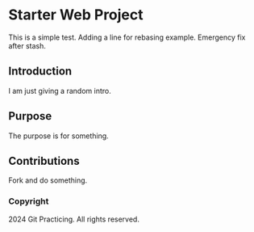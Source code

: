 # Starter Web Project
This is a simple test.
Adding a line for rebasing example.
Emergency fix after stash.
## Introduction
I am just giving a random intro.
## Purpose
The purpose is for something.

## Contributions
Fork and do something.

### Copyright
2024 Git Practicing. All rights reserved.
